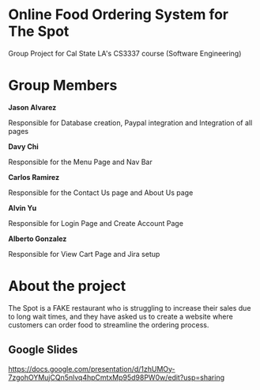 # Online Food Ordering System for The Spot
Group Project for Cal State LA's CS3337 course (Software Engineering)

# Group Members
**Jason Alvarez**

Responsible for Database creation, Paypal integration and Integration of all pages

**Davy Chi**

Responsible for the Menu Page and Nav Bar

**Carlos Ramirez**

Responsible for the Contact Us page and About Us page

**Alvin Yu**

Responsible for Login Page and Create Account Page

**Alberto Gonzalez**

Responsible for View Cart Page and Jira setup

# About the project
The Spot is a FAKE restaurant who is struggling to increase their sales due to long wait times, and they have asked us to create a website where customers can order food to streamline the ordering process.


## Google Slides
https://docs.google.com/presentation/d/1zhUMOy-7zgohOYMujCQn5nlvq4hpCmtxMp95d98PW0w/edit?usp=sharing


